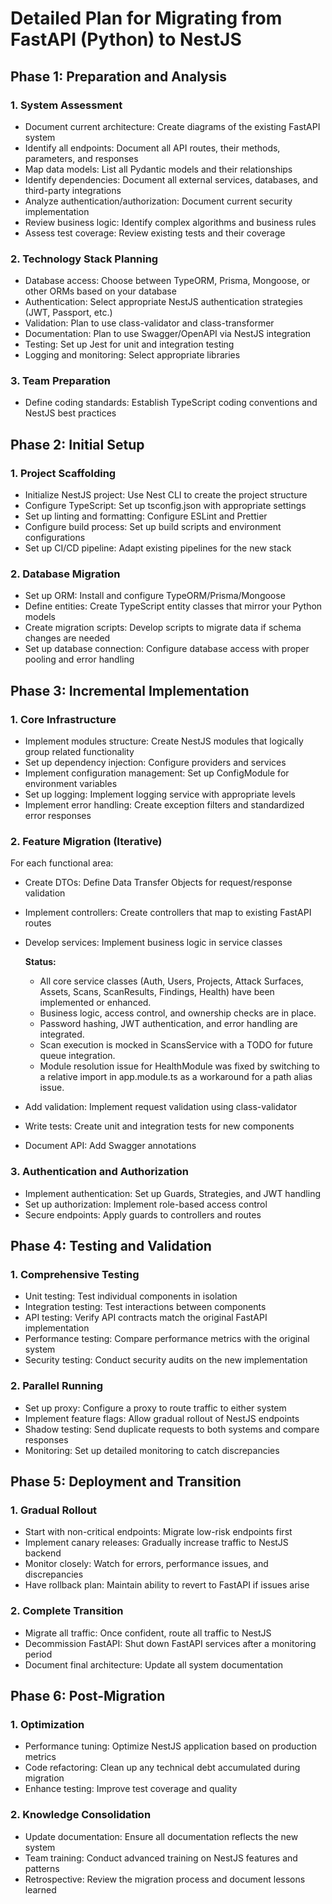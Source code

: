 # Detailed Plan for Migrating from FastAPI (Python) to NestJS

## Phase 1: Preparation and Analysis

### 1. System Assessment

- Document current architecture: Create diagrams of the existing FastAPI system
- Identify all endpoints: Document all API routes, their methods, parameters, and responses
- Map data models: List all Pydantic models and their relationships
- Identify dependencies: Document all external services, databases, and third-party integrations
- Analyze authentication/authorization: Document current security implementation
- Review business logic: Identify complex algorithms and business rules
- Assess test coverage: Review existing tests and their coverage

### 2. Technology Stack Planning

- Database access: Choose between TypeORM, Prisma, Mongoose, or other ORMs based on your database
- Authentication: Select appropriate NestJS authentication strategies (JWT, Passport, etc.)
- Validation: Plan to use class-validator and class-transformer
- Documentation: Plan to use Swagger/OpenAPI via NestJS integration
- Testing: Set up Jest for unit and integration testing
- Logging and monitoring: Select appropriate libraries

### 3. Team Preparation

- Define coding standards: Establish TypeScript coding conventions and NestJS best practices

## Phase 2: Initial Setup

### 1. Project Scaffolding

- Initialize NestJS project: Use Nest CLI to create the project structure
- Configure TypeScript: Set up tsconfig.json with appropriate settings
- Set up linting and formatting: Configure ESLint and Prettier
- Configure build process: Set up build scripts and environment configurations
- Set up CI/CD pipeline: Adapt existing pipelines for the new stack

### 2. Database Migration

- Set up ORM: Install and configure TypeORM/Prisma/Mongoose
- Define entities: Create TypeScript entity classes that mirror your Python models
- Create migration scripts: Develop scripts to migrate data if schema changes are needed
- Set up database connection: Configure database access with proper pooling and error handling

## Phase 3: Incremental Implementation

### 1. Core Infrastructure

- Implement modules structure: Create NestJS modules that logically group related functionality
- Set up dependency injection: Configure providers and services
- Implement configuration management: Set up ConfigModule for environment variables
- Set up logging: Implement logging service with appropriate levels
- Implement error handling: Create exception filters and standardized error responses

### 2. Feature Migration (Iterative)

For each functional area:

- Create DTOs: Define Data Transfer Objects for request/response validation
- Implement controllers: Create controllers that map to existing FastAPI routes
- Develop services: Implement business logic in service classes

  **Status:**  
  - All core service classes (Auth, Users, Projects, Attack Surfaces, Assets, Scans, ScanResults, Findings, Health) have been implemented or enhanced.
  - Business logic, access control, and ownership checks are in place.
  - Password hashing, JWT authentication, and error handling are integrated.
  - Scan execution is mocked in ScansService with a TODO for future queue integration.
  - Module resolution issue for HealthModule was fixed by switching to a relative import in app.module.ts as a workaround for a path alias issue.

- Add validation: Implement request validation using class-validator
- Write tests: Create unit and integration tests for new components
- Document API: Add Swagger annotations

### 3. Authentication and Authorization

- Implement authentication: Set up Guards, Strategies, and JWT handling
- Set up authorization: Implement role-based access control
- Secure endpoints: Apply guards to controllers and routes

## Phase 4: Testing and Validation

### 1. Comprehensive Testing

- Unit testing: Test individual components in isolation
- Integration testing: Test interactions between components
- API testing: Verify API contracts match the original FastAPI implementation
- Performance testing: Compare performance metrics with the original system
- Security testing: Conduct security audits on the new implementation

### 2. Parallel Running

- Set up proxy: Configure a proxy to route traffic to either system
- Implement feature flags: Allow gradual rollout of NestJS endpoints
- Shadow testing: Send duplicate requests to both systems and compare responses
- Monitoring: Set up detailed monitoring to catch discrepancies

## Phase 5: Deployment and Transition

### 1. Gradual Rollout

- Start with non-critical endpoints: Migrate low-risk endpoints first
- Implement canary releases: Gradually increase traffic to NestJS backend
- Monitor closely: Watch for errors, performance issues, and discrepancies
- Have rollback plan: Maintain ability to revert to FastAPI if issues arise

### 2. Complete Transition

- Migrate all traffic: Once confident, route all traffic to NestJS
- Decommission FastAPI: Shut down FastAPI services after a monitoring period
- Document final architecture: Update all system documentation

## Phase 6: Post-Migration

### 1. Optimization

- Performance tuning: Optimize NestJS application based on production metrics
- Code refactoring: Clean up any technical debt accumulated during migration
- Enhance testing: Improve test coverage and quality

### 2. Knowledge Consolidation

- Update documentation: Ensure all documentation reflects the new system
- Team training: Conduct advanced training on NestJS features and patterns
- Retrospective: Review the migration process and document lessons learned
